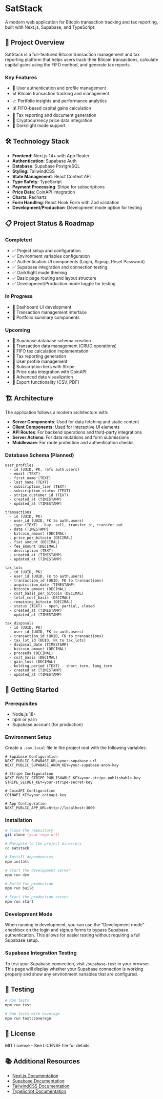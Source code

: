 # SatStack

A modern web application for Bitcoin transaction tracking and tax reporting, built with Next.js, Supabase, and TypeScript.

## 🚀 Project Overview

SatStack is a full-featured Bitcoin transaction management and tax reporting platform that helps users track their Bitcoin transactions, calculate capital gains using the FIFO method, and generate tax reports.

### Key Features

- 🔐 User authentication and profile management
- 📊 Bitcoin transaction tracking and management
- 📈 Portfolio insights and performance analytics
- 💰 FIFO-based capital gains calculation
- 📑 Tax reporting and document generation
- 🔄 Cryptocurrency price data integration
- 🌙 Dark/light mode support

## 🛠️ Technology Stack

- **Frontend**: Next.js 14+ with App Router
- **Authentication**: Supabase Auth
- **Database**: Supabase PostgreSQL
- **Styling**: TailwindCSS
- **State Management**: React Context API
- **Type Safety**: TypeScript
- **Payment Processing**: Stripe for subscriptions
- **Price Data**: CoinAPI integration
- **Charts**: Recharts
- **Form Handling**: React Hook Form with Zod validation
- **Development/Production**: Development mode option for testing

## 📋 Project Status & Roadmap

### Completed

- ✅ Project setup and configuration
- ✅ Environment variables configuration
- ✅ Authentication UI components (Login, Signup, Reset Password)
- ✅ Supabase integration and connection testing
- ✅ Dark/light mode theming
- ✅ Basic page routing and layout structure
- ✅ Development/Production mode toggle for testing

### In Progress

- 🔄 Dashboard UI development
- 🔄 Transaction management interface
- 🔄 Portfolio summary components

### Upcoming

- 📝 Supabase database schema creation
- 📝 Transaction data management (CRUD operations)
- 📝 FIFO tax calculation implementation
- 📝 Tax reporting generation
- 📝 User profile management
- 📝 Subscription tiers with Stripe
- 📝 Price data integration with CoinAPI
- 📝 Advanced data visualization
- 📝 Export functionality (CSV, PDF)

## 🏗️ Architecture

The application follows a modern architecture with:

- **Server Components**: Used for data fetching and static content
- **Client Components**: Used for interactive UI elements
- **API Routes**: For backend operations and third-party integrations
- **Server Actions**: For data mutations and form submissions
- **Middleware**: For route protection and authentication checks

### Database Schema (Planned)

```
user_profiles
  - id (UUID, PK, refs auth.users)
  - email (TEXT)
  - first_name (TEXT)
  - last_name (TEXT)
  - subscription_tier (TEXT)
  - subscription_status (TEXT)
  - stripe_customer_id (TEXT)
  - created_at (TIMESTAMP)
  - updated_at (TIMESTAMP)

transactions
  - id (UUID, PK)
  - user_id (UUID, FK to auth.users)
  - type (TEXT) - buy, sell, transfer_in, transfer_out
  - date (TIMESTAMP)
  - bitcoin_amount (DECIMAL)
  - price_per_bitcoin (DECIMAL)
  - fiat_amount (DECIMAL)
  - fee_amount (DECIMAL)
  - description (TEXT)
  - created_at (TIMESTAMP)
  - updated_at (TIMESTAMP)

tax_lots
  - id (UUID, PK)
  - user_id (UUID, FK to auth.users)
  - transaction_id (UUID, FK to transactions)
  - acquisition_date (TIMESTAMP)
  - bitcoin_amount (DECIMAL)
  - cost_basis_per_bitcoin (DECIMAL)
  - total_cost_basis (DECIMAL)
  - remaining_bitcoin (DECIMAL)
  - status (TEXT) - open, partial, closed
  - created_at (TIMESTAMP)
  - updated_at (TIMESTAMP)

tax_disposals
  - id (UUID, PK)
  - user_id (UUID, FK to auth.users)
  - transaction_id (UUID, FK to transactions)
  - tax_lot_id (UUID, FK to tax_lots)
  - disposal_date (TIMESTAMP)
  - bitcoin_amount (DECIMAL)
  - proceeds (DECIMAL)
  - cost_basis (DECIMAL)
  - gain_loss (DECIMAL)
  - holding_period (TEXT) - short_term, long_term
  - created_at (TIMESTAMP)
  - updated_at (TIMESTAMP)
```

## 🚀 Getting Started

### Prerequisites

- Node.js 18+
- npm or yarn
- Supabase account (for production)

### Environment Setup

Create a `.env.local` file in the project root with the following variables:

```
# Supabase Configuration
NEXT_PUBLIC_SUPABASE_URL=your-supabase-url
NEXT_PUBLIC_SUPABASE_ANON_KEY=your-supabase-anon-key

# Stripe Configuration
NEXT_PUBLIC_STRIPE_PUBLISHABLE_KEY=your-stripe-publishable-key
STRIPE_SECRET_KEY=your-stripe-secret-key

# CoinAPI Configuration
COINAPI_KEY=your-coinapi-key

# App Configuration
NEXT_PUBLIC_APP_URL=http://localhost:3000
```

### Installation

```bash
# Clone the repository
git clone [your-repo-url]

# Navigate to the project directory
cd satstack

# Install dependencies
npm install

# Start the development server
npm run dev

# Build for production
npm run build

# Start the production server
npm run start
```

### Development Mode

When running in development, you can use the "Development mode" checkbox on the login and signup forms to bypass Supabase authentication. This allows for easier testing without requiring a full Supabase setup.

### Supabase Integration Testing

To test your Supabase connection, visit `/supabase-test` in your browser. This page will display whether your Supabase connection is working properly and show any environment variables that are configured.

## 🧪 Testing

```bash
# Run tests
npm run test

# Run tests with coverage
npm run test:coverage
```

## 📝 License

MIT License - See LICENSE file for details.

## 📚 Additional Resources

- [Next.js Documentation](https://nextjs.org/docs)
- [Supabase Documentation](https://supabase.com/docs)
- [TailwindCSS Documentation](https://tailwindcss.com/docs)
- [TypeScript Documentation](https://www.typescriptlang.org/docs)
